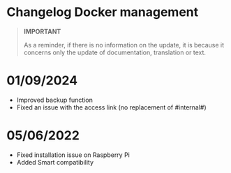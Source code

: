 # Changelog Docker management

>**IMPORTANT**
>
>As a reminder, if there is no information on the update, it is because it concerns only the update of documentation, translation or text.

# 01/09/2024

- Improved backup function
- Fixed an issue with the access link (no replacement of #internal#)

# 05/06/2022

- Fixed installation issue on Raspberry Pi
- Added Smart compatibility
